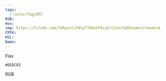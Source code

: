 ```yaml
---
tags:
  - Color/Tag/NTC
RGB:
Hex:
img: https://filedn.com/l0hpzxl1f01yT7GHxtF8cyk/Color%20Snake/standard_csv_to_svg//EEDC82.svg
CMYK:
HSL:
Name:
---
```

Flax
```palette
#EEDC82
```
RGB

